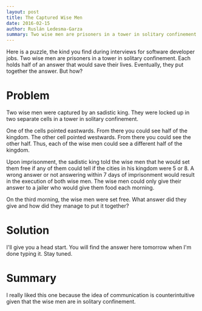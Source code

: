 ```yaml
---
layout: post
title: The Captured Wise Men
date: 2016-02-15
author: Ruslán Ledesma-Garza
summary: Two wise men are prisoners in a tower in solitary confinement. Each holds half of an answer that would save their lives. Eventually, they put together the answer. But how?
---
```


Here is a puzzle, the kind you find during interviews for software
developer jobs.  Two wise men are prisoners in a tower in solitary
confinement.  Each holds half of an answer that would save their
lives.  Eventually, they put together the answer.  But how?

# Problem

Two wise men were captured by an sadistic king.  They were locked up in
two separate cells in a tower in solitary confinement. 

One of the cells pointed eastwards.  From there you could see half of
the kingdom.  The other cell pointed westwards.  From there you could
see the other half.  Thus, each of the wise men could see a
different half of the kingdom.

Upon imprisonment, the sadistic king told the wise men that he would
set them free if any of them could tell if the cities in his kingdom
were 5 or 8.  A wrong answer or not answering within 7 days of
imprisonment would result in the execution of both wise men.  The wise
men could only give their answer to a jailer who would give them food
each morning.

On the third morning, the wise men were set free.  What answer did they
give and how did they manage to put it together?

# Solution

I'll give you a head start.  You will find the answer here tomorrow
when I'm done typing it.  Stay tuned.

# Summary

I really liked this one because the idea of communication is
counterintuitive given that the wise men are in solitary confinement.
